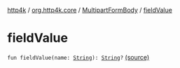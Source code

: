 [http4k](../../index.md) / [org.http4k.core](../index.md) / [MultipartFormBody](index.md) / [fieldValue](./field-value.md)

# fieldValue

`fun fieldValue(name: `[`String`](https://kotlinlang.org/api/latest/jvm/stdlib/kotlin/-string/index.html)`): `[`String`](https://kotlinlang.org/api/latest/jvm/stdlib/kotlin/-string/index.html)`?` [(source)](https://github.com/http4k/http4k/blob/master/http4k-multipart/src/main/kotlin/org/http4k/core/MultipartFormBody.kt#L64)